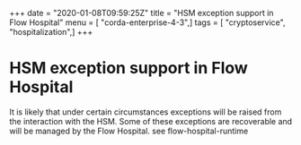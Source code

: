 +++
date = "2020-01-08T09:59:25Z"
title = "HSM exception support in Flow Hospital"
menu = [ "corda-enterprise-4-3",]
tags = [ "cryptoservice", "hospitalization",]
+++


# HSM exception support in Flow Hospital

It is likely that under certain circumstances exceptions will be raised from the interaction with the HSM.
            Some of these exceptions are recoverable and will be managed by the Flow Hospital.  see flow-hospital-runtime


